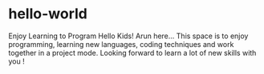 # hello-world
Enjoy Learning to Program
Hello Kids!
Arun here...
This space is to enjoy programming, learning new languages, coding techniques and work together in a project mode.
Looking forward to learn a lot of new skills with you !

